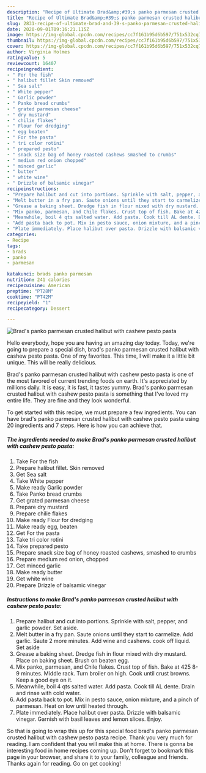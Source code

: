 ```yaml
---
description: "Recipe of Ultimate Brad&amp;#39;s panko parmesan crusted halibut with cashew pesto pasta"
title: "Recipe of Ultimate Brad&amp;#39;s panko parmesan crusted halibut with cashew pesto pasta"
slug: 2831-recipe-of-ultimate-brad-and-39-s-panko-parmesan-crusted-halibut-with-cashew-pesto-pasta
date: 2020-09-01T09:16:21.115Z
image: https://img-global.cpcdn.com/recipes/cc7f161b95d6b597/751x532cq70/brads-panko-parmesan-crusted-halibut-with-cashew-pesto-pasta-recipe-main-photo.jpg
thumbnail: https://img-global.cpcdn.com/recipes/cc7f161b95d6b597/751x532cq70/brads-panko-parmesan-crusted-halibut-with-cashew-pesto-pasta-recipe-main-photo.jpg
cover: https://img-global.cpcdn.com/recipes/cc7f161b95d6b597/751x532cq70/brads-panko-parmesan-crusted-halibut-with-cashew-pesto-pasta-recipe-main-photo.jpg
author: Virginia Holmes
ratingvalue: 5
reviewcount: 16407
recipeingredient:
- " For the fish"
- " halibut fillet Skin removed"
- " Sea salt"
- " White pepper"
- " Garlic powder"
- " Panko bread crumbs"
- " grated parmesan cheese"
- " dry mustard"
- " chilie flakes"
- " Flour for dredging"
- " egg beaten"
- " For the pasta"
- " tri color rotini"
- " prepared pesto"
- " snack size bag of honey roasted cashews smashed to crumbs"
- " medium red onion chopped"
- " minced garlic"
- " butter"
- " white wine"
- " Drizzle of balsamic vinegar"
recipeinstructions:
- "Prepare halibut and cut into portions. Sprinkle with salt, pepper, and garlic powder. Set aside."
- "Melt butter in a fry pan. Saute onions until they start to carmelize. Add garlic. Saute 2 more minutes. Add wine and cashews. cook off liquid. Set aside"
- "Grease a baking sheet. Dredge fish in flour mixed with dry mustard. Place on baking sheet. Brush on beaten egg."
- "Mix panko, parmesan, and Chile flakes. Crust top of fish. Bake at 425 8-9 minutes. Middle rack. Turn broiler on high. Cook until crust browns. Keep a good eye on it."
- "Meanwhile, boil 4 qts salted water. Add pasta. Cook till AL dente. Drain and rinse with cold water."
- "Add pasta back to pot. Mix in pesto sauce, onion mixture, and a pinch of parmesan. Heat on low until heated through."
- "Plate immediately. Place halibut over pasta. Drizzle with balsamic vinegar. Garnish with basil leaves and lemon slices. Enjoy."
categories:
- Recipe
tags:
- brads
- panko
- parmesan

katakunci: brads panko parmesan 
nutrition: 241 calories
recipecuisine: American
preptime: "PT28M"
cooktime: "PT42M"
recipeyield: "1"
recipecategory: Dessert

---
```



![Brad&#39;s panko parmesan crusted halibut with cashew pesto pasta](https://img-global.cpcdn.com/recipes/cc7f161b95d6b597/751x532cq70/brads-panko-parmesan-crusted-halibut-with-cashew-pesto-pasta-recipe-main-photo.jpg)

Hello everybody, hope you are having an amazing day today. Today, we're going to prepare a special dish, brad&#39;s panko parmesan crusted halibut with cashew pesto pasta. One of my favorites. This time, I will make it a little bit unique. This will be really delicious.

Brad&#39;s panko parmesan crusted halibut with cashew pesto pasta is one of the most favored of current trending foods on earth. It's appreciated by millions daily. It is easy, it is fast, it tastes yummy. Brad&#39;s panko parmesan crusted halibut with cashew pesto pasta is something that I've loved my entire life. They are fine and they look wonderful.




To get started with this recipe, we must prepare a few ingredients. You can have brad&#39;s panko parmesan crusted halibut with cashew pesto pasta using 20 ingredients and 7 steps. Here is how you can achieve that.

<!--inarticleads1-->

##### The ingredients needed to make Brad&#39;s panko parmesan crusted halibut with cashew pesto pasta:

1. Take  For the fish
1. Prepare  halibut fillet. Skin removed
1. Get  Sea salt
1. Take  White pepper
1. Make ready  Garlic powder
1. Take  Panko bread crumbs
1. Get  grated parmesan cheese
1. Prepare  dry mustard
1. Prepare  chilie flakes
1. Make ready  Flour for dredging
1. Make ready  egg, beaten
1. Get  For the pasta
1. Take  tri color rotini
1. Take  prepared pesto
1. Prepare  snack size bag of honey roasted cashews, smashed to crumbs
1. Prepare  medium red onion, chopped
1. Get  minced garlic
1. Make ready  butter
1. Get  white wine
1. Prepare  Drizzle of balsamic vinegar




<!--inarticleads2-->

##### Instructions to make Brad&#39;s panko parmesan crusted halibut with cashew pesto pasta:

1. Prepare halibut and cut into portions. Sprinkle with salt, pepper, and garlic powder. Set aside.
1. Melt butter in a fry pan. Saute onions until they start to carmelize. Add garlic. Saute 2 more minutes. Add wine and cashews. cook off liquid. Set aside
1. Grease a baking sheet. Dredge fish in flour mixed with dry mustard. Place on baking sheet. Brush on beaten egg.
1. Mix panko, parmesan, and Chile flakes. Crust top of fish. Bake at 425 8-9 minutes. Middle rack. Turn broiler on high. Cook until crust browns. Keep a good eye on it.
1. Meanwhile, boil 4 qts salted water. Add pasta. Cook till AL dente. Drain and rinse with cold water.
1. Add pasta back to pot. Mix in pesto sauce, onion mixture, and a pinch of parmesan. Heat on low until heated through.
1. Plate immediately. Place halibut over pasta. Drizzle with balsamic vinegar. Garnish with basil leaves and lemon slices. Enjoy.




So that is going to wrap this up for this special food brad&#39;s panko parmesan crusted halibut with cashew pesto pasta recipe. Thank you very much for reading. I am confident that you will make this at home. There is gonna be interesting food in home recipes coming up. Don't forget to bookmark this page in your browser, and share it to your family, colleague and friends. Thanks again for reading. Go on get cooking!

